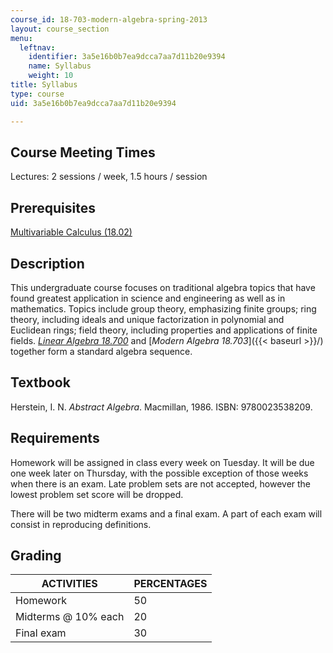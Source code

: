 ```yaml
---
course_id: 18-703-modern-algebra-spring-2013
layout: course_section
menu:
  leftnav:
    identifier: 3a5e16b0b7ea9dcca7aa7d11b20e9394
    name: Syllabus
    weight: 10
title: Syllabus
type: course
uid: 3a5e16b0b7ea9dcca7aa7d11b20e9394

---
```


Course Meeting Times
--------------------

Lectures: 2 sessions / week, 1.5 hours / session

Prerequisites
-------------

[Multivariable Calculus (18.02)](/courses/18-02sc-multivariable-calculus-fall-2010)

Description
-----------

This undergraduate course focuses on traditional algebra topics that have found greatest application in science and engineering as well as in mathematics. Topics include group theory, emphasizing finite groups; ring theory, including ideals and unique factorization in polynomial and Euclidean rings; field theory, including properties and applications of finite fields. [_Linear Algebra 18.700_](/courses/18-700-linear-algebra-fall-2013) and [_Modern Algebra 18.703_]({{< baseurl >}}/) together form a standard algebra sequence.

Textbook
--------

Herstein, I. N. _Abstract Algebra_. Macmillan, 1986. ISBN: 9780023538209.

Requirements
------------

Homework will be assigned in class every week on Tuesday. It will be due one week later on Thursday, with the possible exception of those weeks when there is an exam. Late problem sets are not accepted, however the lowest problem set score will be dropped.

There will be two midterm exams and a final exam. A part of each exam will consist in reproducing definitions.

Grading
-------

| ACTIVITIES | PERCENTAGES |
| --- | --- |
| Homework | 50 |
| Midterms @ 10% each | 20 |
| Final exam | 30
